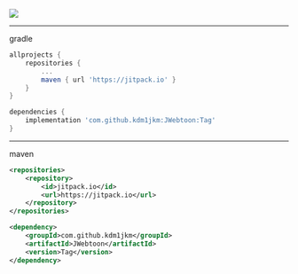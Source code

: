 [![](https://jitpack.io/v/kdm1jkm/JWebtoon.svg)](https://jitpack.io/#kdm1jkm/JWebtoon)

---

gradle
```groovy
allprojects {
    repositories {
        ...
        maven { url 'https://jitpack.io' }
    }
}
```

```groovy
dependencies {
    implementation 'com.github.kdm1jkm:JWebtoon:Tag'
}
```

---

maven
```xml
<repositories>
    <repository>
        <id>jitpack.io</id>
        <url>https://jitpack.io</url>
    </repository>
</repositories>
```

```xml
<dependency>
    <groupId>com.github.kdm1jkm</groupId>
    <artifactId>JWebtoon</artifactId>
    <version>Tag</version>
</dependency>
```